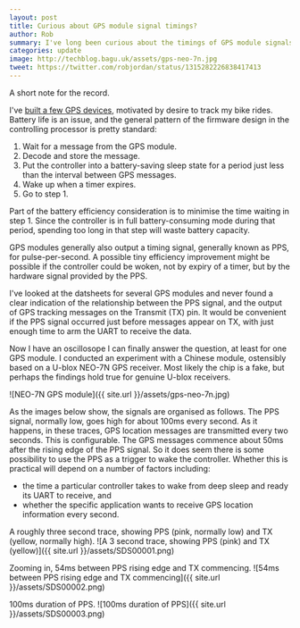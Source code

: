 ```yaml
---
layout: post
title: Curious about GPS module signal timings?
author: Rob
summary: I've long been curious about the timings of GPS module signals, and whether the pulse-per-second (PPS) signal could be used to wake up a sleeping GPS. Now I have the answer.
categories: update
image: http://techblog.bagu.uk/assets/gps-neo-7n.jpg
tweet: https://twitter.com/robjordan/status/1315282226838417413
---
```

A short note for the record.

I've [built a few GPS devices](http://www.jordan-maynard.org/2018/03/a-gps-tracker-for-ultra-endurance-cyclists/), motivated by desire to track my bike rides. Battery life is an issue, and the general pattern of the firmware design in the controlling processor is pretty standard:

1. Wait for a message from the GPS module.
2. Decode and store the message.
3. Put the controller into a battery-saving sleep state for a period just less than the interval between GPS messages.
4. Wake up when a timer expires.
5. Go to step 1.

Part of the battery efficiency consideration is to minimise the time waiting in step 1. Since the controller is in full battery-consuming mode during that period, spending too long in that step will waste battery capacity.

GPS modules generally also output a timing signal, generally known as PPS, for pulse-per-second. A possible tiny efficiency improvement might be possible if the controller could be woken, not by expiry of a timer, but by the hardware signal provided by the PPS. 

I've looked at the datsheets for several GPS modules and never found a clear indication of the relationship between the PPS signal, and the output of GPS tracking messages on the Transmit (TX) pin. It would be convenient if the PPS signal occurred just before messages appear on TX, with just enough time to arm the UART to receive the data.

Now I have an oscillosope I can finally answer the question, at least for one GPS module. I conducted an experiment with a Chinese module, ostensibly based on a U-blox NEO-7N GPS receiver. Most likely the chip is a fake, but perhaps the findings hold true for genuine U-blox receivers.

![NEO-7N GPS module]({{ site.url }}/assets/gps-neo-7n.jpg)

As the images below show, the signals are organised as follows. The PPS signal, normally low, goes high for about 100ms every second. As it happens, in these traces, GPS location messages are transmitted every two seconds. This is configurable. The GPS messages commence about 50ms after the rising edge of the PPS signal. So it does seem there is some possibility to use the PPS as a trigger to wake the controller. Whether this is practical will depend on a number of factors including: 
* the time a particular controller takes to wake from deep sleep and ready its UART to receive, and
* whether the specific application wants to receive GPS location information every second.

A roughly three second trace, showing PPS (pink, normally low) and TX (yellow, normally high).
![A 3 second trace, showing PPS (pink) and TX (yellow)]({{ site.url }}/assets/SDS00001.png)

Zooming in, 54ms between PPS rising edge and TX commencing.
![54ms between PPS rising edge and TX commencing]({{ site.url }}/assets/SDS00002.png)

100ms duration of PPS.
![100ms duration of PPS]({{ site.url }}/assets/SDS00003.png)